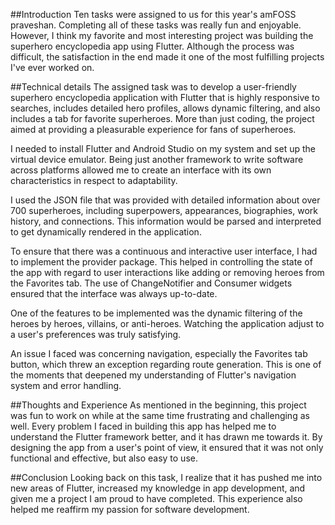 ##Introduction
Ten tasks were assigned to us for this year's amFOSS praveshan. Completing all of these tasks was really fun and enjoyable. However, I think my favorite and most interesting project was building the superhero encyclopedia app using Flutter. Although the process was difficult, the satisfaction in the end made it one of the most fulfilling projects I've ever worked on.


##Technical details
The assigned task was to develop a user-friendly superhero encyclopedia application with Flutter that is highly responsive to searches, includes detailed hero profiles, allows dynamic filtering, and also includes a tab for favorite superheroes. More than just coding, the project aimed at providing a pleasurable experience for fans of superheroes.

I needed to install Flutter and Android Studio on my system and set up the virtual device emulator. Being just another framework to write software across platforms allowed me to create an interface with its own characteristics in respect to adaptability.

I used the JSON file that was provided with detailed information about over 700 superheroes, including superpowers, appearances, biographies, work history, and connections. This information would be parsed and interpreted to get dynamically rendered in the application.

To ensure that there was a continuous and interactive user interface, I had to implement the provider package. This helped in controlling the state of the app with regard to user interactions like adding or removing heroes from the Favorites tab. The use of ChangeNotifier and Consumer widgets ensured that the interface was always up-to-date.

One of the features to be implemented was the dynamic filtering of the heroes by heroes, villains, or anti-heroes. Watching the application adjust to a user's preferences was truly satisfying.

An issue I faced was concerning navigation, especially the Favorites tab button, which threw an exception regarding route generation. This is one of the moments that deepened my understanding of Flutter's navigation system and error handling.


##Thoughts and Experience
As mentioned in the beginning, this project was fun to work on while at the same time frustrating and challenging as well. Every problem I faced in building this app has helped me to understand the Flutter framework better, and it has drawn me towards it. By designing the app from a user's point of view, it ensured that it was not only functional and effective, but also easy to use.


##Conclusion
Looking back on this task, I realize that it has pushed me into new areas of Flutter, increased my knowledge in app development, and given me a project I am proud to have completed. This experience also helped me reaffirm my passion for software development.
